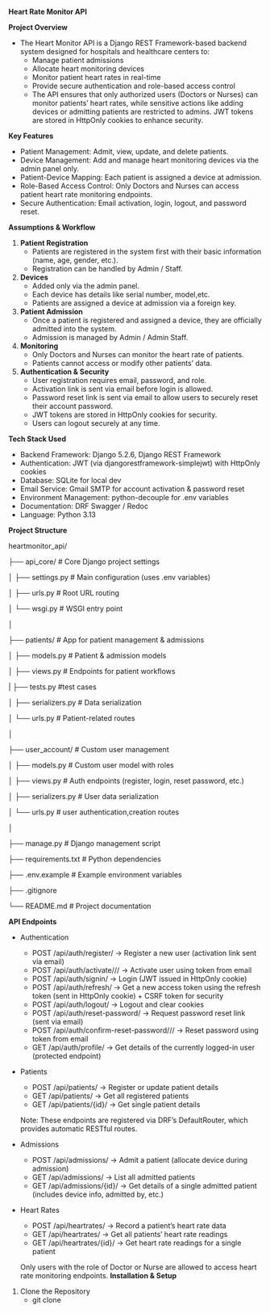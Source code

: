 **Heart Rate Monitor API**

**Project Overview**
- The Heart Monitor API is a Django REST Framework-based backend system designed for hospitals and healthcare centers to:
  - Manage patient admissions
  - Allocate heart monitoring devices
  - Monitor patient heart rates in real-time
  - Provide secure authentication and role-based access control
  - The API ensures that only authorized users (Doctors or Nurses) can monitor patients’ heart rates, while sensitive actions like adding devices or admitting patients are restricted to admins. JWT tokens are stored in HttpOnly cookies to enhance security.

**Key Features**
- Patient Management: Admit, view, update, and delete patients.
- Device Management: Add and manage heart monitoring devices via the admin panel only.
- Patient-Device Mapping: Each patient is assigned a device at admission.
- Role-Based Access Control: Only Doctors and Nurses can access patient heart rate monitoring endpoints.
- Secure Authentication: Email activation, login, logout, and password reset.

**Assumptions & Workflow**
1. **Patient Registration**
   - Patients are registered in the system first with their basic information (name, age, gender, etc.).
   - Registration can be handled by Admin / Staff.
3. **Devices**
   - Added only via the admin panel.
   - Each device has details like serial number, model,etc.
   - Patients are assigned a device at admission via a foreign key.
4. **Patient Admission**
   - Once a patient is registered and assigned a device, they are officially admitted into the system.
   - Admission is managed by Admin / Admin Staff.
5. **Monitoring**
   - Only Doctors and Nurses can monitor the heart rate of patients.
   - Patients cannot access or modify other patients’ data.
6. **Authentication & Security**
   - User registration requires email, password, and role.
   - Activation link is sent via email before login is allowed.
   - Password reset link is sent via email to allow users to securely reset their account password.
   - JWT tokens are stored in HttpOnly cookies for security.
   - Users can logout securely at any time.
     
**Tech Stack Used**
- Backend Framework: Django 5.2.6, Django REST Framework
- Authentication: JWT (via djangorestframework-simplejwt) with HttpOnly cookies
- Database: SQLite for local dev
- Email Service: Gmail SMTP for account activation & password reset
- Environment Management: python-decouple for .env variables
- Documentation: DRF Swagger / Redoc
- Language: Python 3.13

**Project Structure**


heartmonitor_api/

├── api_core/                 # Core Django project settings

│   ├── settings.py           # Main configuration (uses .env variables)

│   ├── urls.py               # Root URL routing

│   └── wsgi.py               # WSGI entry point

│

├── patients/                 # App for patient management & admissions

│   ├── models.py             # Patient & admission models

│   ├── views.py              # Endpoints for patient workflows

|   ├── tests.py              #test cases

│   ├── serializers.py        # Data serialization

│   └── urls.py               # Patient-related routes

│

├── user_account/             # Custom user management

│   ├── models.py             # Custom user model with roles

│   ├── views.py              # Auth endpoints (register, login, reset password, etc.)

│   ├── serializers.py        # User data serialization

│   └── urls.py               # user authentication,creation routes

│

├── manage.py                 # Django management script

├── requirements.txt          # Python dependencies

├── .env.example              # Example environment variables

├── .gitignore

└── README.md                 # Project documentation

**API Endpoints**
- Authentication
  - POST /api/auth/register/ → Register a new user (activation link sent via email)
  - POST /api/auth/activate/<uidb64>/<token>/ → Activate user using token from email
  - POST /api/auth/signin/ → Login (JWT issued in HttpOnly cookie)
  - POST /api/auth/refresh/ → Get a new access token using the refresh token (sent in HttpOnly cookie) + CSRF token for security
  - POST /api/auth/logout/ → Logout and clear cookies
  - POST /api/auth/reset-password/ → Request password reset link (sent via email)
  - POST /api/auth/confirm-reset-password/<uidb64>/<token>/ → Reset password using token from email
  - GET /api/auth/profile/ → Get details of the currently logged-in user (protected endpoint)
- Patients
  - POST /api/patients/ → Register or update patient details
  - GET /api/patients/ → Get all registered patients
  - GET /api/patients/{id}/ → Get single patient details
    
  Note: These endpoints are registered via DRF’s DefaultRouter, which provides automatic RESTful routes.
- Admissions
  - POST /api/admissions/ → Admit a patient (allocate device during admission)
  - GET /api/admissions/ → List all admitted patients
  - GET /api/admissions/{id}/ → Get details of a single admitted patient (includes device info, admitted by, etc.)
- Heart Rates
  - POST /api/heartrates/ → Record a patient’s heart rate data
  - GET /api/heartrates/ → Get all patients’ heart rate readings
  - GET /api/heartrates/{id}/ → Get heart rate readings for a single patient
  
  Only users with the role of Doctor or Nurse are allowed to access heart rate monitoring endpoints.
**Installation & Setup**
1. Clone the Repository
   - git clone

  


  







